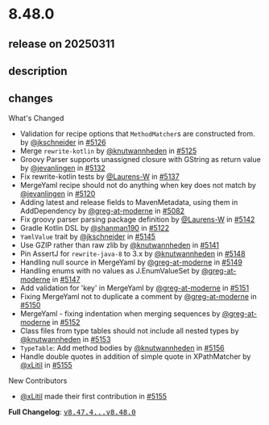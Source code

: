 # 8.48.0

## release on 20250311

## description

## changes

What's Changed

* Validation for recipe options that <code>MethodMatcher</code>s are constructed from. by <a class="user-mention notranslate" data-hovercard-type="user" data-hovercard-url="/users/jkschneider/hovercard" data-octo-click="hovercard-link-click" data-octo-dimensions="link_type:self" href="https://github.com/jkschneider">@jkschneider</a> in <a class="issue-link js-issue-link" data-error-text="Failed to load title" data-id="2895681234" data-permission-text="Title is private" data-url="https://github.com/openrewrite/rewrite/issues/5126" data-hovercard-type="pull_request" data-hovercard-url="/openrewrite/rewrite/pull/5126/hovercard" href="https://github.com/openrewrite/rewrite/pull/5126">#5126</a>
* Merge <code>rewrite-kotlin</code> by <a class="user-mention notranslate" data-hovercard-type="user" data-hovercard-url="/users/knutwannheden/hovercard" data-octo-click="hovercard-link-click" data-octo-dimensions="link_type:self" href="https://github.com/knutwannheden">@knutwannheden</a> in <a class="issue-link js-issue-link" data-error-text="Failed to load title" data-id="2894794827" data-permission-text="Title is private" data-url="https://github.com/openrewrite/rewrite/issues/5125" data-hovercard-type="pull_request" data-hovercard-url="/openrewrite/rewrite/pull/5125/hovercard" href="https://github.com/openrewrite/rewrite/pull/5125">#5125</a>
* Groovy Parser supports unassigned closure with GString as return value by <a class="user-mention notranslate" data-hovercard-type="user" data-hovercard-url="/users/jevanlingen/hovercard" data-octo-click="hovercard-link-click" data-octo-dimensions="link_type:self" href="https://github.com/jevanlingen">@jevanlingen</a> in <a class="issue-link js-issue-link" data-error-text="Failed to load title" data-id="2897338894" data-permission-text="Title is private" data-url="https://github.com/openrewrite/rewrite/issues/5132" data-hovercard-type="pull_request" data-hovercard-url="/openrewrite/rewrite/pull/5132/hovercard" href="https://github.com/openrewrite/rewrite/pull/5132">#5132</a>
* Fix rewrite-kotlin tests by <a class="user-mention notranslate" data-hovercard-type="user" data-hovercard-url="/users/Laurens-W/hovercard" data-octo-click="hovercard-link-click" data-octo-dimensions="link_type:self" href="https://github.com/Laurens-W">@Laurens-W</a> in <a class="issue-link js-issue-link" data-error-text="Failed to load title" data-id="2899999838" data-permission-text="Title is private" data-url="https://github.com/openrewrite/rewrite/issues/5137" data-hovercard-type="pull_request" data-hovercard-url="/openrewrite/rewrite/pull/5137/hovercard" href="https://github.com/openrewrite/rewrite/pull/5137">#5137</a>
* MergeYaml recipe should not do anything when key does not match by <a class="user-mention notranslate" data-hovercard-type="user" data-hovercard-url="/users/jevanlingen/hovercard" data-octo-click="hovercard-link-click" data-octo-dimensions="link_type:self" href="https://github.com/jevanlingen">@jevanlingen</a> in <a class="issue-link js-issue-link" data-error-text="Failed to load title" data-id="2891079555" data-permission-text="Title is private" data-url="https://github.com/openrewrite/rewrite/issues/5120" data-hovercard-type="pull_request" data-hovercard-url="/openrewrite/rewrite/pull/5120/hovercard" href="https://github.com/openrewrite/rewrite/pull/5120">#5120</a>
* Adding latest and release fields to MavenMetadata, using them in AddDependency by <a class="user-mention notranslate" data-hovercard-type="user" data-hovercard-url="/users/greg-at-moderne/hovercard" data-octo-click="hovercard-link-click" data-octo-dimensions="link_type:self" href="https://github.com/greg-at-moderne">@greg-at-moderne</a> in <a class="issue-link js-issue-link" data-error-text="Failed to load title" data-id="2869087647" data-permission-text="Title is private" data-url="https://github.com/openrewrite/rewrite/issues/5082" data-hovercard-type="pull_request" data-hovercard-url="/openrewrite/rewrite/pull/5082/hovercard" href="https://github.com/openrewrite/rewrite/pull/5082">#5082</a>
* Fix groovy parser parsing package definition by <a class="user-mention notranslate" data-hovercard-type="user" data-hovercard-url="/users/Laurens-W/hovercard" data-octo-click="hovercard-link-click" data-octo-dimensions="link_type:self" href="https://github.com/Laurens-W">@Laurens-W</a> in <a class="issue-link js-issue-link" data-error-text="Failed to load title" data-id="2902563827" data-permission-text="Title is private" data-url="https://github.com/openrewrite/rewrite/issues/5142" data-hovercard-type="pull_request" data-hovercard-url="/openrewrite/rewrite/pull/5142/hovercard" href="https://github.com/openrewrite/rewrite/pull/5142">#5142</a>
* Gradle Kotlin DSL by <a class="user-mention notranslate" data-hovercard-type="user" data-hovercard-url="/users/shanman190/hovercard" data-octo-click="hovercard-link-click" data-octo-dimensions="link_type:self" href="https://github.com/shanman190">@shanman190</a> in <a class="issue-link js-issue-link" data-error-text="Failed to load title" data-id="2892826128" data-permission-text="Title is private" data-url="https://github.com/openrewrite/rewrite/issues/5122" data-hovercard-type="pull_request" data-hovercard-url="/openrewrite/rewrite/pull/5122/hovercard" href="https://github.com/openrewrite/rewrite/pull/5122">#5122</a>
* <code>YamlValue</code> trait by <a class="user-mention notranslate" data-hovercard-type="user" data-hovercard-url="/users/jkschneider/hovercard" data-octo-click="hovercard-link-click" data-octo-dimensions="link_type:self" href="https://github.com/jkschneider">@jkschneider</a> in <a class="issue-link js-issue-link" data-error-text="Failed to load title" data-id="2904893587" data-permission-text="Title is private" data-url="https://github.com/openrewrite/rewrite/issues/5145" data-hovercard-type="pull_request" data-hovercard-url="/openrewrite/rewrite/pull/5145/hovercard" href="https://github.com/openrewrite/rewrite/pull/5145">#5145</a>
* Use GZIP rather than raw zlib by <a class="user-mention notranslate" data-hovercard-type="user" data-hovercard-url="/users/knutwannheden/hovercard" data-octo-click="hovercard-link-click" data-octo-dimensions="link_type:self" href="https://github.com/knutwannheden">@knutwannheden</a> in <a class="issue-link js-issue-link" data-error-text="Failed to load title" data-id="2902254057" data-permission-text="Title is private" data-url="https://github.com/openrewrite/rewrite/issues/5141" data-hovercard-type="pull_request" data-hovercard-url="/openrewrite/rewrite/pull/5141/hovercard" href="https://github.com/openrewrite/rewrite/pull/5141">#5141</a>
* Pin AssertJ for <code>rewrite-java-8</code> to 3.x by <a class="user-mention notranslate" data-hovercard-type="user" data-hovercard-url="/users/knutwannheden/hovercard" data-octo-click="hovercard-link-click" data-octo-dimensions="link_type:self" href="https://github.com/knutwannheden">@knutwannheden</a> in <a class="issue-link js-issue-link" data-error-text="Failed to load title" data-id="2906339926" data-permission-text="Title is private" data-url="https://github.com/openrewrite/rewrite/issues/5148" data-hovercard-type="pull_request" data-hovercard-url="/openrewrite/rewrite/pull/5148/hovercard" href="https://github.com/openrewrite/rewrite/pull/5148">#5148</a>
* Handling null source in MergeYaml by <a class="user-mention notranslate" data-hovercard-type="user" data-hovercard-url="/users/greg-at-moderne/hovercard" data-octo-click="hovercard-link-click" data-octo-dimensions="link_type:self" href="https://github.com/greg-at-moderne">@greg-at-moderne</a> in <a class="issue-link js-issue-link" data-error-text="Failed to load title" data-id="2906399941" data-permission-text="Title is private" data-url="https://github.com/openrewrite/rewrite/issues/5149" data-hovercard-type="pull_request" data-hovercard-url="/openrewrite/rewrite/pull/5149/hovercard" href="https://github.com/openrewrite/rewrite/pull/5149">#5149</a>
* Handling enums with no values as J.EnumValueSet by <a class="user-mention notranslate" data-hovercard-type="user" data-hovercard-url="/users/greg-at-moderne/hovercard" data-octo-click="hovercard-link-click" data-octo-dimensions="link_type:self" href="https://github.com/greg-at-moderne">@greg-at-moderne</a> in <a class="issue-link js-issue-link" data-error-text="Failed to load title" data-id="2906224922" data-permission-text="Title is private" data-url="https://github.com/openrewrite/rewrite/issues/5147" data-hovercard-type="pull_request" data-hovercard-url="/openrewrite/rewrite/pull/5147/hovercard" href="https://github.com/openrewrite/rewrite/pull/5147">#5147</a>
* Add validation for 'key' in MergeYaml by <a class="user-mention notranslate" data-hovercard-type="user" data-hovercard-url="/users/greg-at-moderne/hovercard" data-octo-click="hovercard-link-click" data-octo-dimensions="link_type:self" href="https://github.com/greg-at-moderne">@greg-at-moderne</a> in <a class="issue-link js-issue-link" data-error-text="Failed to load title" data-id="2906909920" data-permission-text="Title is private" data-url="https://github.com/openrewrite/rewrite/issues/5151" data-hovercard-type="pull_request" data-hovercard-url="/openrewrite/rewrite/pull/5151/hovercard" href="https://github.com/openrewrite/rewrite/pull/5151">#5151</a>
* Fixing MergeYaml not to duplicate a comment by <a class="user-mention notranslate" data-hovercard-type="user" data-hovercard-url="/users/greg-at-moderne/hovercard" data-octo-click="hovercard-link-click" data-octo-dimensions="link_type:self" href="https://github.com/greg-at-moderne">@greg-at-moderne</a> in <a class="issue-link js-issue-link" data-error-text="Failed to load title" data-id="2906808524" data-permission-text="Title is private" data-url="https://github.com/openrewrite/rewrite/issues/5150" data-hovercard-type="pull_request" data-hovercard-url="/openrewrite/rewrite/pull/5150/hovercard" href="https://github.com/openrewrite/rewrite/pull/5150">#5150</a>
* MergeYaml - fixing indentation when merging sequences by <a class="user-mention notranslate" data-hovercard-type="user" data-hovercard-url="/users/greg-at-moderne/hovercard" data-octo-click="hovercard-link-click" data-octo-dimensions="link_type:self" href="https://github.com/greg-at-moderne">@greg-at-moderne</a> in <a class="issue-link js-issue-link" data-error-text="Failed to load title" data-id="2907346892" data-permission-text="Title is private" data-url="https://github.com/openrewrite/rewrite/issues/5152" data-hovercard-type="pull_request" data-hovercard-url="/openrewrite/rewrite/pull/5152/hovercard" href="https://github.com/openrewrite/rewrite/pull/5152">#5152</a>
* Class files from type tables should not include all nested types by <a class="user-mention notranslate" data-hovercard-type="user" data-hovercard-url="/users/knutwannheden/hovercard" data-octo-click="hovercard-link-click" data-octo-dimensions="link_type:self" href="https://github.com/knutwannheden">@knutwannheden</a> in <a class="issue-link js-issue-link" data-error-text="Failed to load title" data-id="2910008017" data-permission-text="Title is private" data-url="https://github.com/openrewrite/rewrite/issues/5153" data-hovercard-type="pull_request" data-hovercard-url="/openrewrite/rewrite/pull/5153/hovercard" href="https://github.com/openrewrite/rewrite/pull/5153">#5153</a>
* <code>TypeTable</code>: Add method bodies by <a class="user-mention notranslate" data-hovercard-type="user" data-hovercard-url="/users/knutwannheden/hovercard" data-octo-click="hovercard-link-click" data-octo-dimensions="link_type:self" href="https://github.com/knutwannheden">@knutwannheden</a> in <a class="issue-link js-issue-link" data-error-text="Failed to load title" data-id="2910706878" data-permission-text="Title is private" data-url="https://github.com/openrewrite/rewrite/issues/5156" data-hovercard-type="pull_request" data-hovercard-url="/openrewrite/rewrite/pull/5156/hovercard" href="https://github.com/openrewrite/rewrite/pull/5156">#5156</a>
* Handle double quotes in addition of simple quote in XPathMatcher by <a class="user-mention notranslate" data-hovercard-type="user" data-hovercard-url="/users/xLitil/hovercard" data-octo-click="hovercard-link-click" data-octo-dimensions="link_type:self" href="https://github.com/xLitil">@xLitil</a> in <a class="issue-link js-issue-link" data-error-text="Failed to load title" data-id="2910650978" data-permission-text="Title is private" data-url="https://github.com/openrewrite/rewrite/issues/5155" data-hovercard-type="pull_request" data-hovercard-url="/openrewrite/rewrite/pull/5155/hovercard" href="https://github.com/openrewrite/rewrite/pull/5155">#5155</a>

New Contributors

* <a class="user-mention notranslate" data-hovercard-type="user" data-hovercard-url="/users/xLitil/hovercard" data-octo-click="hovercard-link-click" data-octo-dimensions="link_type:self" href="https://github.com/xLitil">@xLitil</a> made their first contribution in <a class="issue-link js-issue-link" data-error-text="Failed to load title" data-id="2910650978" data-permission-text="Title is private" data-url="https://github.com/openrewrite/rewrite/issues/5155" data-hovercard-type="pull_request" data-hovercard-url="/openrewrite/rewrite/pull/5155/hovercard" href="https://github.com/openrewrite/rewrite/pull/5155">#5155</a>

<strong>Full Changelog</strong>: <a class="commit-link" href="https://github.com/openrewrite/rewrite/compare/v8.47.4...v8.48.0"><tt>v8.47.4...v8.48.0</tt></a>

